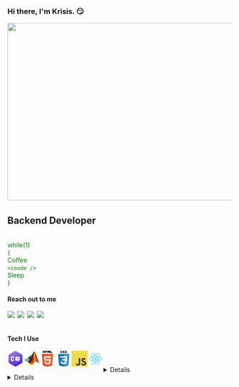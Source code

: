 ### Hi there, I'm Krisis. :smirk:
<img src="https://media.giphy.com/media/bJ4TVNYNUympPgcpem/giphy.gif" width="1000" height="400" >

## Backend Developer

<br><font color = "Green">while(1) </font>
<br><font color = "Green">{ </font>
<br><font color = "Green">Coffee</font>
<br><font color = "Green"> `<coode />` </font>
<br><font color = "Green">Sleep</font>
<br><font color = "Green">}</font>

#### Reach out to me

[<img  width="22" src="https://unpkg.com/simple-icons@v7/icons/youtube.svg" align = "left" />][Youtube]
[<img  width="22" src="https://unpkg.com/simple-icons@v7/icons/instagram.svg" align = "left" />][Instagram]
[<img  width="22" src="https://unpkg.com/simple-icons@v7/icons/linkedin.svg" align = "left" />][Linkedin]
[<img  width="22" src="https://unpkg.com/simple-icons@v7/icons/blogger.svg" align = "left" />][Blogger]
<br>
<br>

#### Tech I Use
<img width="36" src = "https://raw.githubusercontent.com/github/explore/80688e429a7d4ef2fca1e82350fe8e3517d3494d/topics/csharp/csharp.png" align = "left">
<img width="36" src = "https://raw.githubusercontent.com/github/explore/80688e429a7d4ef2fca1e82350fe8e3517d3494d/topics/matlab/matlab.png" align = "left">
<img width="36" src = "https://raw.githubusercontent.com/github/explore/80688e429a7d4ef2fca1e82350fe8e3517d3494d/topics/html/html.png" align = "left">
<img width="36" src = "https://raw.githubusercontent.com/github/explore/80688e429a7d4ef2fca1e82350fe8e3517d3494d/topics/css/css.png" align = "left">
<img width="36" src = "https://raw.githubusercontent.com/github/explore/80688e429a7d4ef2fca1e82350fe8e3517d3494d/topics/javascript/javascript.png" align = "left">
<img width="36" src = "https://raw.githubusercontent.com/github/explore/80688e429a7d4ef2fca1e82350fe8e3517d3494d/topics/react/react.png" align = "left">

<br>
<br>
<details> 
<summer>:bulb: Github Stats</summer>
<img src="https://github-readme-stats.vercel.app/api?username=krisis-code&theme=dark">
</details>
<details> 
<img src="https://github-readme-stats.vercel.app/api/top-langs/?username=krisis-code&theme=dark">
</details>

[Youtube]: https://www.youtube.com/channel/UCIi0UGUOTCp9QqnC6BnmFOQ
[Instagram]: https://www.youtube.com/channel/UCIi0UGUOTCp9QqnC6BnmFOQ
[linkedin]: https://www.linkedin.com/in/enes-ba%C5%9Fp%C4%B1nar-5520611b9/
[Blogger]: https://enesbaspinar.com.tr/ 
